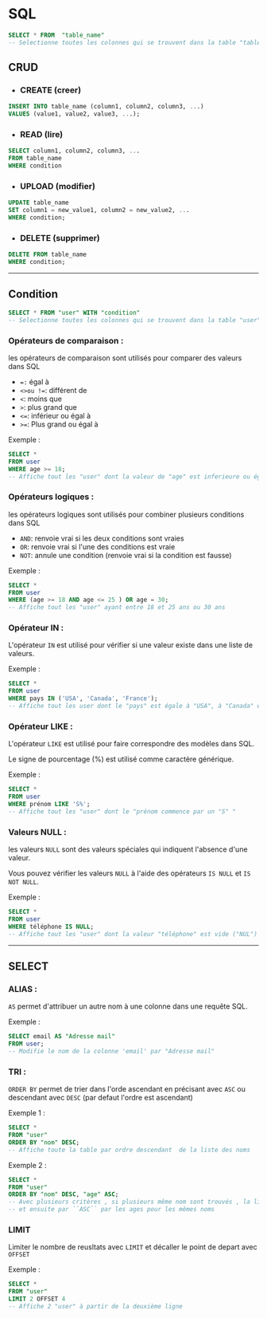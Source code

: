 # SQL



```sql 
SELECT * FROM  "table_name"
-- Selectionne toutes les colonnes qui se trouvent dans la table "table_name"
```


## CRUD 

- ### CREATE (creer)
```sql
INSERT INTO table_name (column1, column2, column3, ...)
VALUES (value1, value2, value3, ...);
```

- ### READ (lire)
```sql
SELECT column1, column2, column3, ...
FROM table_name
WHERE condition
```

- ### UPLOAD (modifier)
```sql
UPDATE table_name
SET column1 = new_value1, column2 = new_value2, ...
WHERE condition;
```

- ### DELETE (supprimer)
```sql
DELETE FROM table_name
WHERE condition;
```
---
## Condition
```sql
SELECT * FROM "user" WITH "condition"
-- Selectionne toutes les colonnes qui se trouvent dans la table "user" si "condition"
```
### Opérateurs de comparaison : 
les opérateurs de comparaison sont utilisés pour comparer des valeurs dans SQL

- ``=:`` égal à
- ``<>ou !=``: différent de
- ``<``: moins que
- ``>``: plus grand que
- ``<=``: inférieur ou égal à
- ``>=``: Plus grand ou égal à

Exemple : 
```sql
SELECT *
FROM user
WHERE age >= 18;
-- Affiche tout les "user" dont la valeur de "age" est inferieure ou égale à "18"
```

### Opérateurs logiques : 
les opérateurs logiques sont utilisés pour combiner plusieurs conditions dans SQL
- ``AND``: renvoie vrai si les deux conditions sont vraies
- ``OR``: renvoie vrai si l'une des conditions est vraie
- ``NOT``: annule une condition (renvoie vrai si la condition est fausse)

Exemple : 
```sql
SELECT *
FROM user
WHERE (age >= 18 AND age <= 25 ) OR age = 30;
-- Affiche tout les "user" ayant entre 18 et 25 ans ou 30 ans
```

### Opérateur IN :
L'opérateur ``IN`` est utilisé pour vérifier si une valeur existe dans une liste de valeurs.

Exemple : 
```sql
SELECT *
FROM user
WHERE pays IN ('USA', 'Canada', 'France');
-- Affiche tout les user dont le "pays" est égale à "USA", à "Canada" et à "France"
```

### Opérateur LIKE : 
L'opérateur ``LIKE`` est utilisé pour faire correspondre des modèles dans SQL. 

Le signe de pourcentage (%) est utilisé comme caractère générique.

Exemple : 
```sql
SELECT *
FROM user
WHERE prénom LIKE 'S%';
-- Affiche tout les "user" dont le "prénom commence par un "S" "
```

### Valeurs NULL : 
les valeurs ``NULL`` sont des valeurs spéciales qui indiquent l'absence d'une valeur. 

Vous pouvez vérifier les valeurs ``NULL`` à l'aide des opérateurs ``IS NULL`` et ``IS NOT NULL``.

Exemple : 
```sql
SELECT *
FROM user
WHERE téléphone IS NULL;
-- Affiche tout les "user" dont la valeur "téléphone" est vide ("NUL")
```
---
## SELECT 

### ALIAS : 
``AS`` permet d'attribuer un autre nom à une colonne dans une requête SQL.

Exemple : 
```sql 
SELECT email AS "Adresse mail"
FROM user;
-- Modifie le nom de la colonne 'email' par "Adresse mail"
```

### TRI :
``ORDER BY`` permet de trier dans l'orde ascendant en précisant avec ``ASC`` ou descendant avec ``DESC`` (par defaut l'ordre est ascendant)

Exemple 1 : 
```sql
SELECT *
FROM "user"
ORDER BY "nom" DESC;
-- Affiche toute la table par ordre descendant  de la liste des noms
```

Exemple 2 : 

```sql
SELECT *
FROM "user"
ORDER BY "nom" DESC, "age" ASC;
-- Avec plusieurs critères , si plusieurs même nom sont trouvés , la liste sera affiché dans un premier temps orde ``DESC`` pour les noms
-- et ensuite par ``ASC`` par les ages pour les mêmes noms
```

### LIMIT
Limiter le nombre de reusltats avec ``LIMIT`` et décaller le point de depart avec ``OFFSET``

Exemple : 

```sql
SELECT *
FROM "user"
LIMIT 2 OFFSET 4
-- Affiche 2 "user" à partir de la deuxième ligne
```

